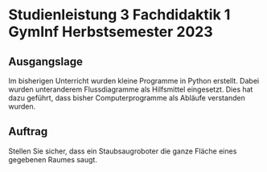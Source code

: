 # Studienleistung 3 Fachdidaktik 1 GymInf Herbstsemester 2023

## Ausgangslage

Im bisherigen Unterricht wurden kleine Programme in Python erstellt.
Dabei wurden unteranderem Flussdiagramme als Hilfsmittel eingesetzt.
Dies hat dazu geführt, dass bisher Computerprogramme als Abläufe
verstanden wurden.


## Auftrag

Stellen Sie sicher, dass ein Staubsaugroboter die ganze Fläche eines
gegebenen Raumes saugt.